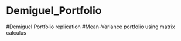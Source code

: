 # Demiguel_Portfolio

#Demiguel Portfolio replication
#Mean-Variance portfolio using matrix calculus
